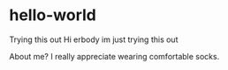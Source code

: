 # hello-world
Trying this out
Hi erbody im just trying this out

About me? I really appreciate wearing comfortable socks.
